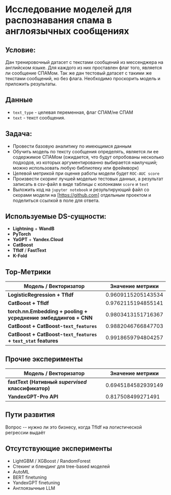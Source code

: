 # Исследование моделей для распознавания спама в англоязычных сообщениях

## Условие:
Дан тренировочный датасет с текстами сообщений из мессенджера на английском языке. Для каждого из них проставлен флаг того, является ли сообщение СПАМом. 
Так же дан тестовый датасет с такими же текстами сообщений, но без флага. Необходимо проскорить модель и приложить результаты.

## Данные
* `text_type` - целевая переменная, флаг СПАМ/не СПАМ
* `text` - текст сообщения. 

## Задача: 
* Провести базовую аналитику по имеющимся данным
* Обучить модель по тексту сообщения определять, является ли ее содержимое СПАМом (ожидается, что будут опробованы несколько подходов, из которых аргументированно выбирается наилучший; можно использовать любую библиотеку или фреймворк)
* Целевой метрикой при оценке работы модели будет `ROC-AUC score`
* Произвести скоринг лучшей моделью тестовых данных, а результат записать в csv-файл в виде таблицы с колонками `score` и `text`
* Выложить код на `juруtег notebook` и результирующий файл со скорами модели на [https://github.com] отдельным проектом и поделиться ссылкой в поле для ответа.

## Используемые DS-сущности:
* **Lightning** + **WandB**
* **PyTorch**
* **YaGPT** + **Yandex.Cloud**
* **CatBoost**
* **TfIdf** / **FastText**
* **K-Fold**

## Top-Метрики
| Модель / Векторизатор | Значение метрики |
|-|-|
| **LogisticRegression + TfIdf** | $0.9609115205143534$ |
| **CatBoost + TfIdf** | $0.9762115194855141$ |
| **torch.nn.Embedding + pooling + усреднение эмбеддингов + CNN** | $0.9803413151716367$ |
| **CatBoost + CatBoost-`text_features`** | $0.9882046766847703$ |
| **CatBoost + CatBoost-`text_features` + `text_stat` features** | $0.9918659794804257$ |

## Прочие эксперименты
| Модель / Векторизатор | Значение метрики |
|-|-|
| **fastText (Нативный _supervised_ классификатор)** | $0.6945184582939149$ |
| **YandexGPT-Pro API** | $0.817508499271491$ |

## Пути развития
Вопрос -- нужно ли это бизнесу, когда TfIdf на логистической регрессии выдаёт

## Отсутствующие эксперименты
* LightGBM / XGBoost / RandomForest
* Стекинг и блендинг для tree-based моделей
* AutoML
* BERT finetuning
* YandexGPT finetuning
* Англоязычные LLM

